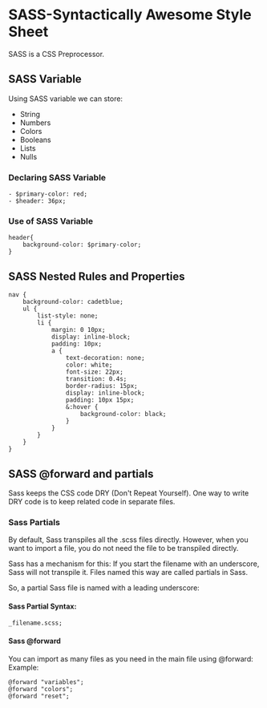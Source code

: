 # SASS-Syntactically Awesome Style Sheet
SASS is a CSS Preprocessor. 

## SASS Variable
Using SASS variable we can store: 
- String
- Numbers
- Colors
- Booleans
- Lists
- Nulls

### Declaring SASS Variable 
    - $primary-color: red;
    - $header: 36px;
### Use of SASS Variable
    header{
        background-color: $primary-color;
    }

## SASS Nested Rules and Properties

```
nav {
    background-color: cadetblue;
    ul {
        list-style: none;
        li {
            margin: 0 10px;
            display: inline-block;
            padding: 10px;
            a {
                text-decoration: none;
                color: white;
                font-size: 22px;
                transition: 0.4s;
                border-radius: 15px;
                display: inline-block;
                padding: 10px 15px;
                &:hover {
                    background-color: black;
                }
            }
        }
    }
}
```

## SASS @forward and partials
Sass keeps the CSS code DRY (Don't Repeat Yourself). One way to write DRY code is to keep related code in separate files.

### Sass Partials
By default, Sass transpiles all the .scss files directly. However, when you want to import a file, you do not need the file to be transpiled directly.

Sass has a mechanism for this: If you start the filename with an underscore, Sass will not transpile it. Files named this way are called partials in Sass.

So, a partial Sass file is named with a leading underscore:

#### Sass Partial Syntax:

```
_filename.scss;
```
#### Sass @forward
You can import as many files as you need in the main file using @forward:
Example: 
```
@forward "variables";
@forward "colors";
@forward "reset";
```







